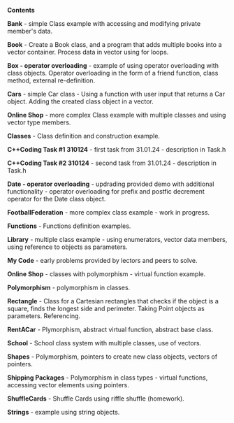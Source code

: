 **Contents**

**Bank** - simple Class example with accessing and modifying private member's data.

**Book** - Create a Book class, and a program that adds multiple books into a vector container. Process data in vector using  for loops.

**Box - operator overloading** - example of using operator overloading with class objects. Operator overloading in the form of a friend function, class method, external re-definition.

**Cars** - simple Car class - Using a function with user input that returns a Car object. Adding the created class object in a vector.

**Online Shop** - more complex Class example with multiple classes and using vector type members.

**Classes** - Class definition and construction example.

**C++Coding Task #1 310124** - first task from 31.01.24 - description in Task.h

**C++Coding Task #2 310124** - second task from 31.01.24 - description in Task.h

**Date - operator overloading** - updrading provided demo with additional functionality - operator overloading for prefix and postfic decrement operator for the Date class object.

**FootballFederation** - more complex class example - work in progress.

**Functions** - Functions definition examples.

**Library** - multiple class example - using enumerators, vector data members, using reference to objects as parameters.

**My Code** - early problems provided by lectors and peers to solve.

**Online Shop** - classes with polymorphism - virtual function example.

**Polymorphism** - polymorphism in classes.

**Rectangle** - Class for a Cartesian rectangles that checks if the object is a square, finds the longest side and perimeter. Taking Point objects as parameters. Referencing.

**RentACar** - Plymorphism, abstract virtual function, abstract base class.

**School** - School class system with multiple classes, use of vectors.

**Shapes** - Polymorphism, pointers to create new class objects, vectors of pointers.

**Shipping Packages** - Polymorphism in class types - virtual functions, accessing vector elements using pointers.

**ShuffleCards** - Shuffle Cards using riffle shuffle  (homework).

**Strings** - example using string objects.
